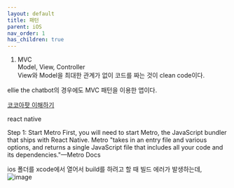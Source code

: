```yaml
---
layout: default
title: 패턴
parent: iOS
nav_order: 1
has_children: true
---
```


1. MVC  
Model, View, Controller  
View와 Model을 최대한 관계가 없이 코드를 짜는 것이 clean code이다.  

ellie the chatbot의 경우에도 MVC 패턴을 이용한 앱이다.  


[코코아팟 이해하기](https://guides.cocoapods.org/using/getting-started.html)

react native 

Step 1: Start Metro
First, you will need to start Metro, the JavaScript bundler that ships with React Native. Metro "takes in an entry file and various options, and returns a single JavaScript file that includes all your code and its dependencies."—Metro Docs

ios 폴더를 xcode에서 열어서 build를 하려고 할 때 빌드 에러가 발생하는데, 
![image](https://user-images.githubusercontent.com/37579661/89860093-90b11080-dbdd-11ea-9c25-868c6d05e0cd.png)

